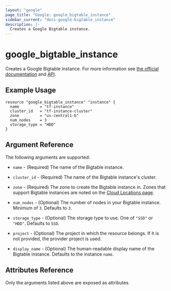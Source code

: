 ```yaml
---
layout: "google"
page_title: "Google: google_bigtable_instance"
sidebar_current: "docs-google-bigtable_instance"
description: |-
  Creates a Google Bigtable instance.
---
```


# google_bigtable_instance

Creates a Google Bigtable instance. For more information see
[the official documentation](https://cloud.google.com/bigtable/) and
[API](https://cloud.google.com/bigtable/docs/go/reference).


## Example Usage

```hcl
resource "google_bigtable_instance" "instance" {
  name         = "tf-instance"
  cluster_id   = "tf-instance-cluster"
  zone         = "us-central1-b"
  num_nodes    = 3
  storage_type = "HDD"
}
```

## Argument Reference

The following arguments are supported:

* `name` - (Required) The name of the Bigtable instance.

* `cluster_id` - (Required) The name of the Bigtable instance's cluster.

* `zone` - (Required) The zone to create the Bigtable instance in. Zones that support Bigtable instances are noted on the [Cloud Locations page](https://cloud.google.com/about/locations/).

* `num_nodes` - (Optional) The number of nodes in your Bigtable instance. Minimum of `3`. Defaults to `3`.

* `storage_type` - (Optional) The storage type to use. One of `"SSD"` or `"HDD"`. Defaults to `SSD`.

* `project` - (Optional) The project in which the resource belongs. If it
    is not provided, the provider project is used.

* `display_name` - (Optional) The human-readable display name of the Bigtable instance. Defaults to the instance `name`.

## Attributes Reference

Only the arguments listed above are exposed as attributes.

